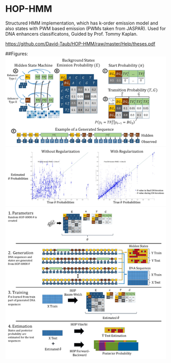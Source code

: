 # HOP-HMM
Structured HMM implementation, which has k-order emission model and also states with PWM based emission (PWMs taken from JASPAR).  Used for DNA enhancers classificatons, Guided by Prof. Tommy Kaplan.

https://github.com/David-Taub/HOP-HMM/raw/master/Help/theses.pdf

##Figures:
![HOP-HMM Model](Help/Figures/HOP_HMM_multi_states.jpg)
![HOP-HMM Parameters Convergence](Help/Figures/dec_theta_error_scatter.jpg)
![Workflow](Help/Figures/Workflow.jpg)
